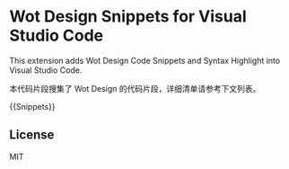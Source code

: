 # Wot Design Snippets for Visual Studio Code

This extension adds Wot Design Code Snippets and Syntax Highlight into Visual Studio Code.

本代码片段搜集了 Wot Design 的代码片段，详细清单请参考下文列表。

{{Snippets}}

## License

MIT
